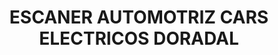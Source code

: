 ---
title: "ESCANER AUTOMOTRIZ CARS ELECTRICOS DORADAL"
url: /doradal/escaner-automotriz-cars-electricos-doradal/
shop: reparación de automóviles
---
